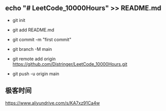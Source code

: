 ## echo "# LeetCode_10000Hours" >> README.md

- git init

- git add README.md

- git commit -m "first commit"

- git branch -M main

- git remote add origin https://github.com/Distringer/LeetCode_10000Hours.git

- git push -u origin main

## 极客时间

https://www.aliyundrive.com/s/KA7xz91Ca4w